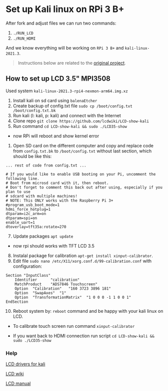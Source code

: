 # Set up Kali linux on RPi 3 B+

After fork and adjust files we can run two commands:

1. `./RUN_LCD`
2. `./RUN_HDMI`

And we know everything will be working on `RPi 3 B+` and `kali-linux-2021.3`.

> Instructions below are related to the [original project](https://github.com/lcdwiki/LCD-show-kali).

## How to set up LCD 3.5" MPI3508

Used system `kali-linux-2021.3-rpi4-nexmon-arm64.img.xz`

1. Install kali on sd card using `balenaEtcher`
2. Create backup of config.txt file `sudo cp /boot/config.txt /boot/config.txt.bk`
3. Run kali (l: kali, p: kali) and connect with the Internet
4. Clone repo `git clone https://github.com/lcdwiki/LCD-show-kali`
5. Run command `cd LCD-show-kali && sudo ./LCD35-show`
- now RPi will reboot and show kernel error
1. Open SD card on the different computer and copy and replace code from `config.txt.bk` to `/boot/config.txt` without last section, which should be like this:

```
... rest of code from config.txt ...

# If you would like to enable USB booting on your Pi, uncomment the following line.
# Boot from microsd card with it, then reboot.
# Don't forget to comment this back out after using, especially if you plan to use
# sdcard with multiple machines!
# NOTE: This ONLY works with the Raspberry Pi 3+
#program_usb_boot_mode=1
hdmi_force_hotplug=1
dtparam=i2c_arm=on
dtparam=spi=on
enable_uart=1
dtoverlay=tft35a:rotate=270
```

7. Update packages `apt update`
- now rpi should works with TFT LCD 3.5
8. Instalal package for calibration `apt-get install xinput-calibrator`.
9.  Edit file `sudo nano /etc/X11/xorg.conf.d/99-calibration.conf` with configuration:

```
Section "InputClass"
    Identifier      "calibration"
    MatchProduct    "ADS7846 Touchscreen"
    Option  "Calibration"   "160 3723 3896 181"
	Option  "SwapAxes"	"1"
	Option	"TransformationMatrix"  "1 0 0 0 -1 1 0 0 1"
EndSection
```

10. Reboot system by: `reboot` command and be happy with your kali linux on LCD.

- To calibrate touch screen run command `xinput-calibrator`

- If you want back to HDMI connection run script `cd LCD-show-kali && sudo ./LCD35-show`

### Help

[LCD drivers for kali](https://github.com/lcdwiki/LCD-show-kali)

[LCD wiki](http://www.lcdwiki.com/3.5inch_RPi_Display)

[LCD manual](https://www.cedelettronica.com/documents/e2a2d148-c375-428b-8967-e431a3b949a6)
